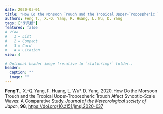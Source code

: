 ```yaml
---
date: 2020-03-01
title: "How Do the Monsoon Trough and the Tropical Upper-Tropospheric Trough Affect Synoptic-Scale Waves: A Comparative Study"
authors: Feng T., X.-Q. Yang, R. Huang, L. Wu, D. Yang
tags: ["季风槽"]
featured: false
# View.
#   1 = List
#   2 = Compact
#   3 = Card
#   4 = Citation
view: 4

# Optional header image (relative to `static/img/` folder).
header:
  caption: ""
  image: ""
---
```


**Feng T.**, X.-Q. Yang, R. Huang, L. Wu*, D. Yang, 2020. How Do the Monsoon Trough and the Tropical Upper-Tropospheric Trough Affect Synoptic-Scale Waves: A Comparative Study. *Journal of the Meteorological society of Japan*, **98**, https://doi.org/10.2151/jmsj.2020-037
